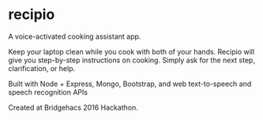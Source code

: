 # recipio

A voice-activated cooking assistant app.

Keep your laptop clean while you cook with both of your hands. Recipio will give you step-by-step instructions on cooking. Simply ask for the next step, clarification, or help.

Built with Node + Express, Mongo, Bootstrap, and web text-to-speech and speech recognition APIs

Created at Bridgehacs 2016 Hackathon.
